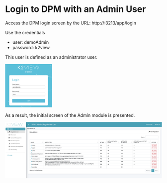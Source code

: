 # Login to DPM with an Admin User

Access the DPM login screen by the URL: http://<your ip address>:3213/app/login

Use the credentials 

- user: demoAdmin 
- password: k2view

This user  is defined as an administrator user. 

<img src="/articles/demo_project/DPM_Demo_Project/images/01_DSAR_Login_Admin.png" width="30%" height="30%">

As a result, the initial screen of the Admin module is presented. 
 
![image](/articles/demo_project/DPM_Demo_Project/images/01_DSAR_Regulation_list_screen.png)
